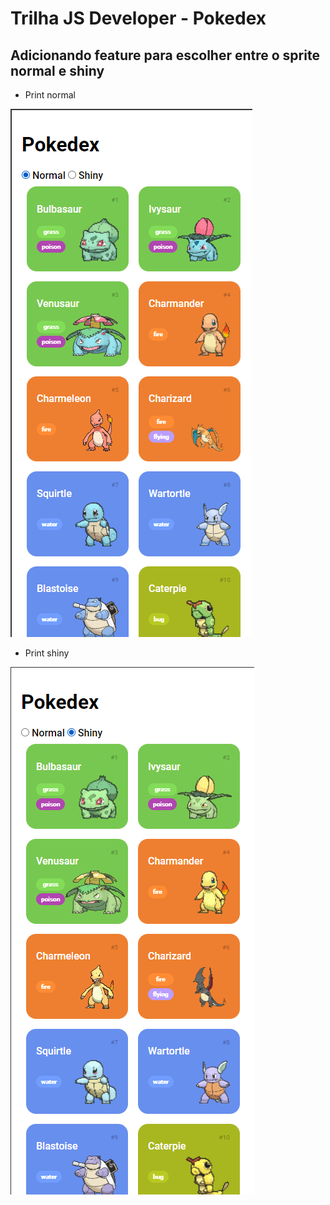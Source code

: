 # Trilha JS Developer - Pokedex

## Adicionando feature para escolher entre o sprite normal e shiny

- Print normal

![Print normal](https://raw.githubusercontent.com/gabrielarjs/js-developer-pokedex/main/img/printNormal.png)

- Print shiny

![Print normal](https://raw.githubusercontent.com/gabrielarjs/js-developer-pokedex/main/img/printShine.png)
